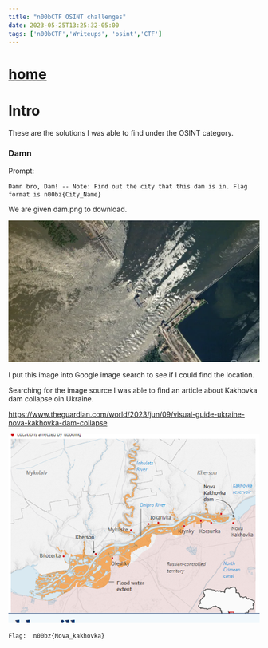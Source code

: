 ```yaml
---
title: "n00bCTF OSINT challenges"
date: 2023-05-25T13:25:32-05:00
tags: ['n00bCTF','Writeups', 'osint','CTF']
---
```

 
# [home](https://jjolley91.github.io/blog)

 # Intro

  These are the solutions I was able to find under the OSINT category. 


  ### Damn

Prompt:
```
Damn bro, Dam! -- Note: Find out the city that this dam is in. Flag format is n00bz{City_Name} 
```
 We are given dam.png to download.

 ![dam](https://github.com/jjolley91/blog/blob/main/static/n00bCTF/dam.png?raw=true)

 I put this image into Google image search to see if I could find the location.

 Searching for the image source I was able to find an article about Kakhovka dam collapse oin Ukraine.

 https://www.theguardian.com/world/2023/jun/09/visual-guide-ukraine-nova-kakhovka-dam-collapse

![Ukraine_map](https://github.com/jjolley91/blog/blob/main/static/n00bCTF/Ukraine_map.png?raw=true)

```
Flag:  n00bz{Nova_kakhovka}
```

